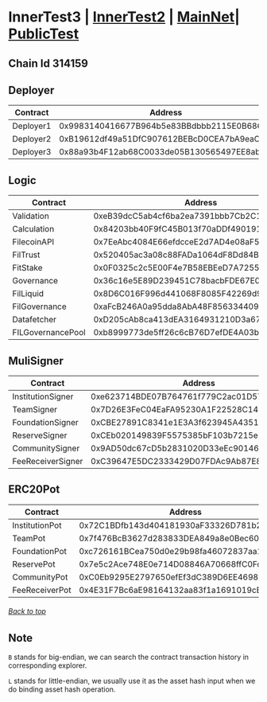 <a id="menu"></a>

# InnerTest3 | [InnerTest2](InnerTest2.md) | [MainNet](contracts.md)| [PublicTest](PublicTest.md)

## Chain Id 314159

## Deployer <a id="Deployer"></a>
| Contract                   | Address                                    |
|----------------------------|--------------------------------------------|
| Deployer1                  | 0x9983140416677B964b5e83BBdbbb2115E0B68678 |
| Deployer2                  | 0xB19612df49a51DfC907612BEBcD0CEA7bA9eaC95 |
| Deployer3                  | 0x88a93b4F12ab68C0033de05B130565497EE8ab5F |

## Logic <a id="Logic"></a>
| Contract                   | Address                                    |
|----------------------------|--------------------------------------------|
| Validation                 | 0xeB39dcC5ab4cf6ba2ea7391bbb7Cb2C170AfbA0c | 
| Calculation                | 0x84203bb40F9fC45B013f70aDDf490191fF976B8F |
| FilecoinAPI                | 0x7EeAbc4084E66efdcceE2d7AD4e08aF5288B38b9 |
| FilTrust                   | 0x520405ac3a08c88FADa1064dF8Dd84B7B48133f3 |
| FitStake                   | 0x0F0325c2c5E00F4e7B58EBEeD7A7255589AC5342 |
| Governance                 | 0x36c16e5E89D239451C78bacbFDE67E03469C8253 |
| FilLiquid                  | 0x8D6C016F996d441068F8085F42269d99d428883B |
| FilGovernance              | 0xaFcB246A0a95dda8AbA48F856334409978dFE633 |
| Datafetcher                | 0xD205cAb8ca413dEA3164931210D3a671885B36ab |
| FILGovernancePool	         | 0xb8999773de5ff26c6cB76D7efDE4A03b73dE1aCb |

## MuliSigner <a id="MuliSigner"></a>
| Contract                   | Address                                    |
|----------------------------|--------------------------------------------|
| InstitutionSigner          | 0xe623714BDE07B764761f779C2ac01D57606d92A8 |
| TeamSigner                 | 0x7D26E3FeC04EaFA95230A1F22528C141e3a2E97f |
| FoundationSigner           | 0xCBE27891C8341e1E3A3f623945A435145435C364 |
| ReserveSigner              | 0xCEb020149839F5575385bF103b7215e2EC9e252C |
| CommunitySigner            | 0x9AD50dc67cD5b2831020D33eEc901465F912824A |
| FeeReceiverSigner          | 0xC39647E5DC2333429D07FDAc9Ab87E8144b28B3a |

## ERC20Pot <a id="ERC20Pot"></a>
| Contract                   | Address                                    |
|----------------------------|--------------------------------------------|
| InstitutionPot             | 0x72C1BDfb143d404181930aF33326D781b227F470 |
| TeamPot                    | 0x7f476BcB3627d283833DEA849a8e0Bec6097fDBc |
| FoundationPot              | 0xc726161BCea750d0e29b98fa46072837aa1Aa669 |
| ReservePot                 | 0x7e5c2Ace748E0e714D08846A70668ffC0Fcc6650 |
| CommunityPot               | 0xC0Eb9295E2797650efEf3dC389D6EE4698cFd2C8 |
| FeeReceiverPot             | 0x4E31F7Bc6aE98164132aa83f1a1691019cB59734 |

###### [Back to top](CCM.md#menu)

## Note  <a id="Note"></a>

`B` stands for big-endian, we can search the contract transaction history in corresponding explorer.

`L` stands for little-endian, we usually use it as the asset hash input when we do binding asset hash operation.